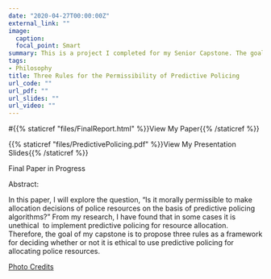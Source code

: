 ```yaml
---
date: "2020-04-27T00:00:00Z"
external_link: ""
image:
  caption:  
  focal_point: Smart
summary: This is a project I completed for my Senior Capstone. The goal of my capstone is to propose three rules as a framework for deciding whether or not it is ethical to use predictive policing for allocating police resources.
tags:
- Philosophy 
title: Three Rules for the Permissibility of Predictive Policing
url_code: ""
url_pdf: ""
url_slides: ""
url_video: ""
---
```


#{{% staticref "files/FinalReport.html" %}}View My Paper{{% /staticref %}}

{{% staticref "files/PredictivePolicing.pdf" %}}View My Presentation Slides{{% /staticref %}}

Final Paper in Progress

Abstract: 

In this paper, I will explore the question, “Is it morally permissible to make allocation decisions of police resources on the basis of predictive policing algorithms?” From my research, I have found that in some cases it is unethical  to implement predictive policing for resource allocation. Therefore, the goal of my capstone is to propose three rules as a framework for deciding whether or not it is ethical to use predictive policing for allocating police resources. 


[Photo Credits](https://www.smithsonianmag.com/innovation/artificial-intelligence-is-now-used-predict-crime-is-it-biased-180968337/) 
 
